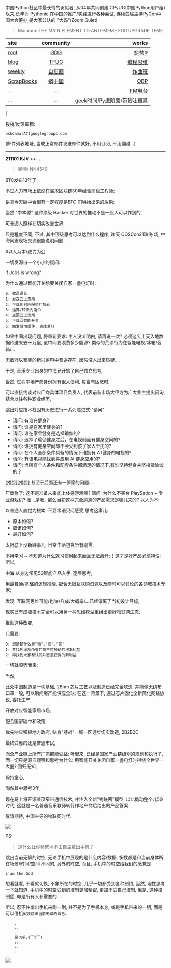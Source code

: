 中国Python社区中最长情的贡献者, 从04年共同创建 CPyUG(中国Python用户组)以来,长年为 Pythonic 在中国的推广/实践进行各种尝试, 连续四届主持PyCon中国大会筹办,是大家公认的 "大妈"(Zoom.Quiet)

> Mainium: THE MAIN ELEMENT TO ANTI-MEME FOR UPGRADE TEME.

| site | community | works |
| :-----| :----: | ----: |
| [root](http://zoomquiet.io/) | [GDG](https://blog.zhgdg.org/) | [蟒营®](https://doc.101.camp/) |
| [blog](https://blog.zoomquiet.io/pages/zoomquiet.html) | [TFUG](http://zh.tfug.world/) | [编程思维](https://py.101.camp/) |
| [weekly](http://weekly.pychina.org/) | [自怼圈](https://du.101.camp/) | [作曲班](https://mu.101.camp/) |
| [ScrapBooks](https://zoomquiet.io/collection.html) | [蟒中国](https://pychina.org/) | [OBP](https://zoomquiet.io/obp/index.html) |
| ... | ... | [FM电台](https://fm.101.camp/) |
| ... | ... | [geek时间/Py进阶营/带货吐糟篇](https://fm.101.camp/2020/geek2py-dama.html) 
 |


投稿/反馈邮箱:

    askdama[AT]googlegroups.com

(邮件列表地址, 
当成正常邮件发送邮件就好, 不用订阅, 不用翻越...)


---------------------------------------------------
**211101 KJV ++ ...**

> 呢喃/ NN4549



BTC发布13年了,

不过人力市场上依然在渴求区块链30年经验高级工程师;

讲真今天碳中合很有一定程度是BTC 们哄抬出来的后果;

当然 "中本聪" 这种顶级 Hacker 对世界的推动不是一般人可以作到的,

可普通人照样在切实改变世界,

只是程度不同;
不过,
其中顶级思考可以达到什么程序,
昨天 COSCon21珠海 场,
中海同志现场交流很能说明问题:

#以人为本/致力为公

一切发源自一个小小的疑问:

if Jobs is wrong?

为什么通过智能开关想要关闭自家一盏电灯时:

    0: 收录语音
    1: 发送云上贵州
    2: 下载到对应服务厂商云
    3: 运算/转换为指令
    4: 返回云上贵州
    5: 下载回智能开关
    6: 触发继电组件, 完成关灯

如果中间出现问题, 将重新要求: 主人没听明白, 请再说一次?
必须这么上天入地数据传送来去十万里,
这中间要浪费多少能源?
类似的荒谬行为在智能电视/冰箱/音箱/...

无数冠以智能的新兴家电中普遍存在,
居然没人出来质疑...

于是,
音乐专业出身的中海兄开始了自己独立思考,

当然,
过程中地产商身份拥有很大便利,
每当有困惑时,

可以直接约谈对应厂商具体项目负责人,
代表前装市场大甲方为广大业主提出问询,
结合以往各种职业经历,

跳出对应技术栈固有历史进行一系列递进式:"请问"

- 请问: 有谁在健身?
- 请问: 谁是在家里健身的?
- 请问: 谁在家里健身是选择瑜伽的?
- 请问: 选择了瑜伽健身之后，在电视前面有健身空间的?
- 请问: 谁拥有健身空间却不会受到孩子家人干扰的?
- 请问: 在个人全部条件具备的情况下谁拥有 A I健身的电视的?
- 请问: 有该电视能找到并应用 AI 健身应用的?
- 请问: 当所有个人条件和配套条件都满足的情况下,有谁坚持健身并坚持做瑜伽的？


[捂脸][捂脸] 甚至于后面还有一箩筐的问题...

厂商急了:
这不是准备未来能上体感游戏嘛?
请问: 为什么不买台 PlaySation ~ 专业游戏机?
淦...是哦...那么当初这种完全尴尬的产品需求是哪儿来的?
以人为本:

以普通人直觉为根本,
不耍术语只问感受,思考这事儿:

+ 原本如何?
+ 应该如何?
+ 最好如何?

太阳底下没新鲜事儿,
日常生活包含所有刚需,

不用学习 ~ 不知道为什么就习惯用起来而且无法离开;-)
这才是好产品必须特性;
所以,

中海 从身边常见5G智能产品入手,
逐层思考,

用最普通/基础的逻辑推理,
配合无限互联网资源以及随时可以讨论的各领域技术专家;

发现:
互联网思维可能/也许/八成/大概率/...已经偏离了当初设计目标,

现实已有成熟技术完全可以用另一种思维模型重组出更好物联网生态,

推动这种改变,

只需要:

    0: 想清楚什么是"物"."联"."网"
    1: 并找到涉及所有厂商不可触动的根本利益
    2: 再找到大家都认同并愿意获得的新利益

一切就顺势而来;

当然,

此处中国制造是一切基础,
28nm 芯片工艺以及制造已经完全吃透,
并能像无纺布口罩一般,
可以瞬间爆产能供应全球;
在这一背景下,
通过芯片固化全新简化网络协议,
委托生产,

开放对应智能家居市场,

配合国家碳中和政策,

优先响应积极地方政府,
贴身"巷战"一城一区逐步切实改造,
2B2B2C

最终受惠的还是普通市民,

而全产业链上所有厂商都能受益;
听起来,
已经是国家产业链级别的规划和执行了,
而一切只是源自观察和思考为什么:
用智能开关关闭自家一盏电灯时得绕全世界一大圈?
回归无知,

保持童心,

陶然其中思考3年,

现在马上将开源某项窄带通信技术,
并注入全新"物联网"模型,
以此撬动整个儿5G时代;
这就是一名普通音乐教师转行作地产商后给出的产品答案.

敬请期待,
中国主导的物联网时代.



![](https://ipic.zoomquiet.top/2021-10-31-zq42-today-card-2111.001.jpeg)




PS:
> 是什么让你频繁地不由自主拿出手机？

跳出当前无聊的时空,
无论手机中展现的是什么内容/数据,
多数都是和当前身体所在场景/时间/空间 不同的,
另外的时空,
而且, 手机中的时空给我们的感觉是

    i'am the God

想看就看, 不看就切换,
不象所在的时空, 几乎一切都受到各种制约,
当然,
理性思考一下就知道,
手机中的时空受到的控制更加精密, 更加不受自己控制,
但是, 这种控制感,
却是所有人都需要的...

所以, 
忍不住拿出手机来刷一刷,
并不是为了手机本身, 或是手机带来的一切,
而是可以借机`假装跳出当前无聊的自己`...



```
    .
    ..
    ...
    是也乎,(￣▽￣)
    ...
    ..
    .
```


![](http://ydlj.zoomquiet.top/ipic/2021-07-10-210701DU21-zip.jpg)

